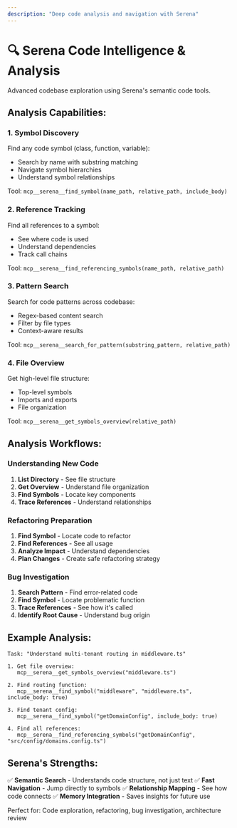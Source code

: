 ```yaml
---
description: "Deep code analysis and navigation with Serena"
---
```


# 🔍 Serena Code Intelligence & Analysis

Advanced codebase exploration using Serena's semantic code tools.

## Analysis Capabilities:

### 1. Symbol Discovery
Find any code symbol (class, function, variable):
- Search by name with substring matching
- Navigate symbol hierarchies
- Understand symbol relationships

Tool: `mcp__serena__find_symbol(name_path, relative_path, include_body)`

### 2. Reference Tracking
Find all references to a symbol:
- See where code is used
- Understand dependencies
- Track call chains

Tool: `mcp__serena__find_referencing_symbols(name_path, relative_path)`

### 3. Pattern Search
Search for code patterns across codebase:
- Regex-based content search
- Filter by file types
- Context-aware results

Tool: `mcp__serena__search_for_pattern(substring_pattern, relative_path)`

### 4. File Overview
Get high-level file structure:
- Top-level symbols
- Imports and exports
- File organization

Tool: `mcp__serena__get_symbols_overview(relative_path)`

## Analysis Workflows:

### Understanding New Code
1. **List Directory** - See file structure
2. **Get Overview** - Understand file organization
3. **Find Symbols** - Locate key components
4. **Trace References** - Understand relationships

### Refactoring Preparation
1. **Find Symbol** - Locate code to refactor
2. **Find References** - See all usage
3. **Analyze Impact** - Understand dependencies
4. **Plan Changes** - Create safe refactoring strategy

### Bug Investigation
1. **Search Pattern** - Find error-related code
2. **Find Symbol** - Locate problematic function
3. **Trace References** - See how it's called
4. **Identify Root Cause** - Understand bug origin

## Example Analysis:

```
Task: "Understand multi-tenant routing in middleware.ts"

1. Get file overview:
   mcp__serena__get_symbols_overview("middleware.ts")

2. Find routing function:
   mcp__serena__find_symbol("middleware", "middleware.ts", include_body: true)

3. Find tenant config:
   mcp__serena__find_symbol("getDomainConfig", include_body: true)

4. Find all references:
   mcp__serena__find_referencing_symbols("getDomainConfig", "src/config/domains.config.ts")
```

## Serena's Strengths:

✅ **Semantic Search** - Understands code structure, not just text
✅ **Fast Navigation** - Jump directly to symbols
✅ **Relationship Mapping** - See how code connects
✅ **Memory Integration** - Saves insights for future use

Perfect for: Code exploration, refactoring, bug investigation, architecture review
